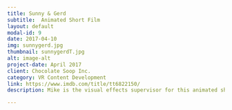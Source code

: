 ```yaml
---
title: Sunny & Gerd
subtitle:  Animated Short Film
layout: default
modal-id: 9
date: 2017-04-10
img: sunnygerd.jpg
thumbnail: sunnygerdT.jpg
alt: image-alt
project-date: April 2017
client: Chocolate Soop Inc.
category: VR Content Development
link: https://www.imdb.com/title/tt6822150/
description: Mike is the visual effects supervisor for this animated short film featuring two robots who go on an unexpected adventure. Mike also contributed to the look-dev, surfacing, and rendering of this Blender-made film.<br><br><img class="img-responsive" src="img/portfolio/sng-gerd.jpg"><img class="img-responsive" src="img/portfolio/sng-whg.jpg"><img class="img-responsive" src="img/portfolio/sng-room.jpg"><br>Written and Directed by Dacosta Bayley.

---
```

